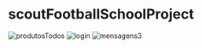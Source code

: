 # scoutFootballSchoolProject
![produtosTodos](https://github.com/SuperMoooo/scoutFootballSchoolProject/assets/134961694/f2a40ea7-bb93-40be-9158-a21f6183e950)
![login](https://github.com/SuperMoooo/scoutFootballSchoolProject/assets/134961694/68511238-912c-4064-897b-ef3afa306004)
![mensagens3](https://github.com/SuperMoooo/scoutFootballSchoolProject/assets/134961694/da0f8f06-e0b4-4c21-ab2c-87340d6f7515)
